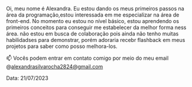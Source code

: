 Oi, meu nome é Alexandra. Eu estou dando os meus primeiros passos na área da programação,estou interessada em me especializar na área de front-end. 
No momento eu estou no nível básico, estou aprendendo os primeiros conceitos para conseguir me estabelecer da melhor forma ness área. 
não estou em busca de colaboração pois ainda não tenho muitas habilidadses para demonstrar, porém adoraria recebr flashback em meus projetos para saber
como posso melhora-los. 

 📫 Vocês podem entrar em contato comigo por meio do meu email @alexandrasilvarocha2824@gmail.com

Data: 21/07/2023
